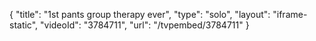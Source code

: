 {
    "title": "1st pants group therapy ever",
    "type": "solo",
    "layout": "iframe-static",
    "videoId": "3784711",
    "url": "\/tvpembed\/3784711"
}